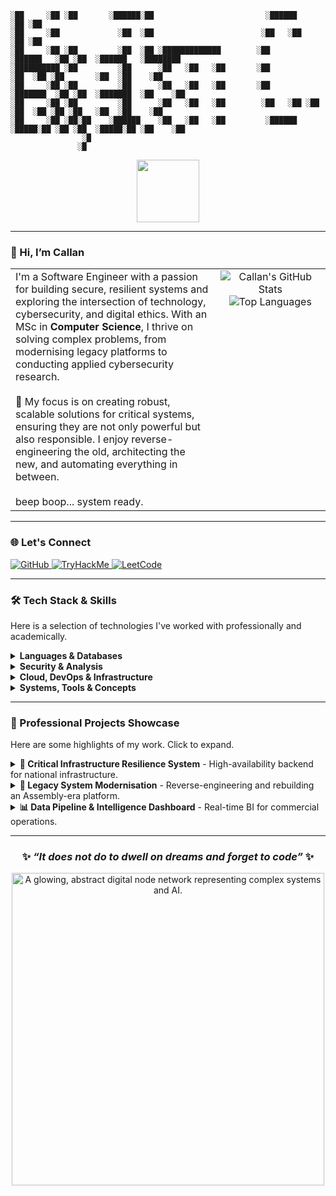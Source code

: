 ```
░██     ░██ ░██       ░██████░██                         ░██████             ░██ ░██                       
░██     ░██             ░██  ░██                        ░██   ░██            ░██ ░██                       
░██     ░██ ░██         ░██  ░██ ░█████████████        ░██         ░██████   ░██ ░██  ░██████   ░████████  
░██████████ ░██         ░██      ░██   ░██   ░██       ░██              ░██  ░██ ░██       ░██  ░██    ░██ 
░██     ░██ ░██         ░██      ░██   ░██   ░██       ░██         ░███████  ░██ ░██  ░███████  ░██    ░██ 
░██     ░██ ░██         ░██      ░██   ░██   ░██        ░██   ░██ ░██   ░██  ░██ ░██ ░██   ░██  ░██    ░██ 
░██     ░██ ░██░██    ░██████    ░██   ░██   ░██         ░██████   ░█████░██ ░██ ░██  ░█████░██ ░██    ░██ 
                ░█                                                                                         
               ░█                                                                                                                                                                                                                                                            
```
<div id="header" align="center">
  <img src="https://media.giphy.com/media/M9gbBd9nbDrOTu1Mqx/giphy.gif" width="100"/>
</div>

---

### 👋 Hi, I’m Callan

<table>
  <tr>
    <td valign="top" width="65%">
      I'm a Software Engineer with a passion for building secure, resilient systems and exploring the intersection of technology, cybersecurity, and digital ethics. With an MSc in <strong>Computer Science</strong>, I thrive on solving complex problems, from modernising legacy platforms to conducting applied cybersecurity research.
      <br><br>
      🎯 My focus is on creating robust, scalable solutions for critical systems, ensuring they are not only powerful but also responsible. I enjoy reverse-engineering the old, architecting the new, and automating everything in between.
      <br><br>
       beep boop... system ready.
    </td>
    <td valign="top" width="35%">
      <div align="center">
        <img src="https://github-readme-stats.vercel.app/api?username=SMCallan&show_icons=true&theme=dracula&hide_border=true&count_private=true" alt="Callan's GitHub Stats" />
        <img src="https://github-readme-stats.vercel.app/api/top-langs/?username=SMCallan&layout=compact&theme=dracula&hide_border=true" alt="Top Languages" />
      </div>
    </td>
  </tr>
</table>

---

### 🌐 Let's Connect

<p align="left">
  <a href="https://github.com/SMCallan" target="_blank">
    <img src="https://img.shields.io/badge/GitHub-181717?style=for-the-badge&logo=github&logoColor=white" alt="GitHub"/>
  </a>
  <a href="https://tryhackme.com/p/KantStopMeNow" target="_blank">
    <img src="https://img.shields.io/badge/TryHackMe-88cc14?style=for-the-badge&logo=tryhackme&logoColor=white" alt="TryHackMe"/>
  </a>
  <a href="https://leetcode.com/u/lJIJkB1pNE/" target="_blank">
    <img src="https://img.shields.io/badge/LeetCode-FFA116?style=for-the-badge&logo=leetcode&logoColor=black" alt="LeetCode"/>
  </a>
  </p>

---

### 🛠️ Tech Stack & Skills

Here is a selection of technologies I've worked with professionally and academically.

<details>
  <summary><strong>Languages & Databases</strong></summary>
  <p align="left">
    <a href="https://www.python.org" target="_blank" rel="noreferrer"> <img src="https://img.shields.io/badge/Python-3776AB?style=for-the-badge&logo=python&logoColor=white" alt="Python"/> </a>
    <a href="https://www.java.com" target="_blank" rel="noreferrer"> <img src="https://img.shields.io/badge/Java-ED8B00?style=for-the-badge&logo=openjdk&logoColor=white" alt="Java"/> </a>
    <a href="https://isocpp.org/" target="_blank" rel="noreferrer"> <img src="https://img.shields.io/badge/C++-00599C?style=for-the-badge&logo=cplusplus&logoColor=white" alt="C++"/> </a>
    <a href="https://developer.mozilla.org/en-US/docs/Web/JavaScript" target="_blank" rel="noreferrer"> <img src="https://img.shields.io/badge/JavaScript-F7DF1E?style=for-the-badge&logo=javascript&logoColor=black" alt="JavaScript"/> </a>
    <a href="https://www.gnu.org/software/bash/" target="_blank" rel="noreferrer"> <img src="https://img.shields.io/badge/Bash-4EAA25?style=for-the-badge&logo=gnu-bash&logoColor=white" alt="Bash"/> </a>
    <a href="https://www.postgresql.org" target="_blank" rel="noreferrer"> <img src="https://img.shields.io/badge/PostgreSQL-4169E1?style=for-the-badge&logo=postgresql&logoColor=white" alt="PostgreSQL"/> </a>
    <a href="https://www.mysql.com/" target="_blank" rel="noreferrer"> <img src="https://img.shields.io/badge/MySQL-4479A1?style=for-the-badge&logo=mysql&logoColor=white" alt="MySQL"/> </a>
  </p>
</details>

<details>
  <summary><strong>Security & Analysis</strong></summary>
  <p align="left">
    <a href="https://www.kali.org/" target="_blank" rel="noreferrer"> <img src="https://img.shields.io/badge/Kali_Linux-557C94?style=for-the-badge&logo=kali-linux&logoColor=white" alt="Kali Linux"/> </a>
    <a href="https://www.wireshark.org/" target="_blank" rel="noreferrer"> <img src="https://img.shields.io/badge/Wireshark-1679A7?style=for-the-badge&logo=wireshark&logoColor=white" alt="Wireshark"/> </a>
    <a href="https://owasp.org/www-project-top-ten/" target="_blank" rel="noreferrer"> <img src="https://img.shields.io/badge/OWASP-000000?style=for-the-badge&logo=owasp&logoColor=white" alt="OWASP"/> </a>
    <a href="https://nmap.org/" target="_blank" rel="noreferrer"> <img src="https://img.shields.io/badge/Nmap-000000?style=for-the-badge" alt="Nmap"/> </a>
  </p>
</details>

<details>
  <summary><strong>Cloud, DevOps & Infrastructure</strong></summary>
  <p align="left">
    <a href="https://aws.amazon.com" target="_blank" rel="noreferrer"> <img src="https://img.shields.io/badge/Amazon_AWS-232F3E?style=for-the-badge&logo=amazon-aws&logoColor=white" alt="AWS"/> </a>
    <a href="https://azure.microsoft.com" target="_blank" rel="noreferrer"> <img src="https://img.shields.io/badge/Microsoft_Azure-0078D4?style=for-the-badge&logo=microsoft-azure&logoColor=white" alt="Azure"/> </a>
    <a href="https://cloud.google.com" target="_blank" rel="noreferrer"> <img src="https://img.shields.io/badge/Google_Cloud-4285F4?style=for-the-badge&logo=google-cloud&logoColor=white" alt="GCP"/> </a>
    <a href="https://git-scm.com/" target="_blank" rel="noreferrer"> <img src="https://img.shields.io/badge/GIT-E44C30?style=for-the-badge&logo=git&logoColor=white" alt="Git"/> </a>
    <a href="https://www.docker.com/" target="_blank" rel="noreferrer"> <img src="https://img.shields.io/badge/Docker-2496ED?style=for-the-badge&logo=docker&logoColor=white" alt="Docker"/> </a>
    <a href="https://www.jenkins.io" target="_blank" rel="noreferrer"> <img src="https://img.shields.io/badge/Jenkins-D24939?style=for-the-badge&logo=jenkins&logoColor=white" alt="Jenkins"/> </a>
  </p>
</details>

<details>
  <summary><strong>Systems, Tools & Concepts</strong></summary>
  <p align="left">
    <a href="#" target="_blank" rel="noreferrer"> <img src="https://img.shields.io/badge/Distributed_Systems-000?style=for-the-badge" alt="Distributed Systems"/> </a>
    <a href="#" target="_blank" rel="noreferrer"> <img src="https://img.shields.io/badge/Secure_Coding-000?style=for-the-badge" alt="Secure Coding"/> </a>
    <a href="#" target="_blank" rel="noreferrer"> <img src="https://img.shields.io/badge/API_Design-000?style=for-the-badge" alt="API Design"/> </a>
    <a href="#" target="_blank" rel="noreferrer"> <img src="https://img.shields.io/badge/System_Hardening-000?style=for-the-badge" alt="System Hardening"/> </a>
    <a href="https://www.linux.org/" target="_blank" rel="noreferrer"> <img src="https://img.shields.io/badge/Linux-FCC624?style=for-the-badge&logo=linux&logoColor=black" alt="linux"/> </a>
  </p>
</details>

---

### 📂 Professional Projects Showcase

Here are some highlights of my work. Click to expand.

<details>
  <summary>
    <strong>🔐 Critical Infrastructure Resilience System</strong> - High-availability backend for national infrastructure.
  </summary>
  <br>
  
  **Description:** Architected and developed a resilient backend system with automated monitoring, failover, and recovery protocols. The system was designed for zero-downtime deployments and guaranteed operational continuity for critical services.
  
  **Tech Stack:** ![Python](https://img.shields.io/badge/Python-3776AB?style=for-the-badge&logo=python&logoColor=white)
  ![C++](https://img.shields.io/badge/C++-00599C?style=for-the-badge&logo=cplusplus&logoColor=white)
  ![AWS](https://img.shields.io/badge/Amazon_AWS-232F3E?style=for-the-badge&logo=amazon-aws&logoColor=white)
  ![Postgres](https://img.shields.io/badge/PostgreSQL-4169E1?style=for-the-badge&logo=postgresql&logoColor=white)
  
  **Key Achievement:**
  - ✅ Achieved and maintained **>99.9% uptime** over a 24-month period, significantly exceeding service-level agreements.
</details>

<details>
  <summary>
    <strong>🧩 Legacy System Modernisation</strong> - Reverse-engineering and rebuilding an Assembly-era platform.
  </summary>
  <br>
  
  **Description:** Led the reverse-engineering of a business-critical system from the 1980s. I documented its logic, identified security vulnerabilities, and re-architected it using a modern, secure, and maintainable tech stack.
  
  **Tech Stack:** ![Java](https://img.shields.io/badge/Java-ED8B00?style=for-the-badge&logo=openjdk&logoColor=white)
  ![React](https://img.shields.io/badge/React-20232A?style=for-the-badge&logo=react&logoColor=61DAFB)
  ![Docker](https://img.shields.io/badge/Docker-2496ED?style=for-the-badge&logo=docker&logoColor=white)

  **Key Achievement:**
  - ✅ Reduced system maintenance costs by **75%** and eliminated a significant portfolio of legacy-related security risks.
</details>

<details>
  <summary>
    <strong>📊 Data Pipeline & Intelligence Dashboard</strong> - Real-time BI for commercial operations.
  </summary>
  <br>
  
  **Description:** Designed and implemented automated data ingestion pipelines to process and aggregate data from multiple sources. The processed data fed into an interactive dashboard, providing real-time business intelligence and actionable insights to stakeholders.
  
  **Tech Stack:** ![Python](https://img.shields.io/badge/Python-3776AB?style=for-the-badge&logo=python&logoColor=white)
  ![SQL](https://img.shields.io/badge/SQL-000?style=for-the-badge&logo=Microsoft-SQL-Server&logoColor=white)
  ![Azure](https://img.shields.io/badge/Microsoft_Azure-0078D4?style=for-the-badge&logo=microsoft-azure&logoColor=white)
  ![JavaScript](https://img.shields.io/badge/JavaScript-F7DF1E?style=for-the-badge&logo=javascript&logoColor=black)

  **Key Achievement:**
  - ✅ Enabled data-driven decision-making by providing stakeholders with access to live metrics, improving operational efficiency by **30%**.
</details>

---

<div align="center">
  <h3>✨ <em>“It does not do to dwell on dreams and forget to code”</em> ✨</h3>
  <img width="500" alt="A glowing, abstract digital node network representing complex systems and AI." src="https://github.com/user-attachments/assets/b6e9349e-c96f-420d-9995-1eeefa7c0bc6" />
</div>
